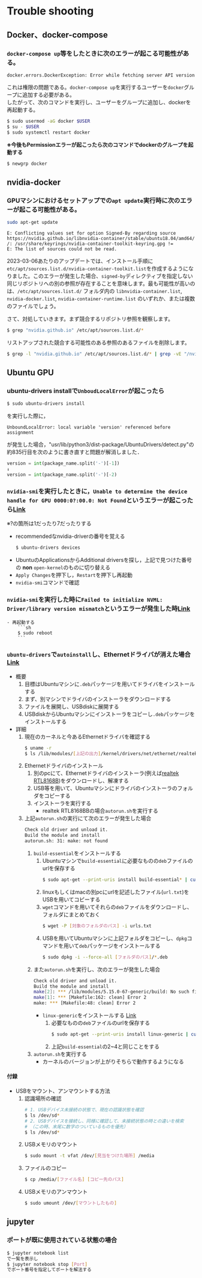 # Trouble shooting

## Docker、docker-compose
### `docker-compose up`等をしたときに次のエラーが起こる可能性がある。
```
docker.errors.DockerException: Error while fetching server API version
```
これは権限の問題である。`docker-compose up`を実行するユーザーを`docker`グループに追加する必要がある。  
したがって、次のコマンドを実行し、ユーザーをグループに追加し、dockerを再起動する。
```sh
$ sudo usermod -aG docker $USER
$ su - $USER
$ sudo systemctl restart docker
```
**※今後もPermissionエラーが起こったら次のコマンドでdockerのグループを起動する**
```sh
$ newgrp docker
```

## nvidia-docker
### GPUマシンにおけるセットアップでの`apt update`実行時に次のエラーが起こる可能性がある。
```sh
sudo apt-get update
```
```
E: Conflicting values set for option Signed-By regarding source https://nvidia.github.io/libnvidia-container/stable/ubuntu18.04/amd64/ /: /usr/share/keyrings/nvidia-container-toolkit-keyring.gpg !=
E: The list of sources could not be read.
```
2023-03-06あたりのアップデートでは、インストール手順に`etc/apt/sources.list.d/nvidia-container-toolkit.list`を作成するようになりました。このエラーが発生した場合、`signed-by`ディレクティブを指定しない同じリポジトリへの別の参照が存在することを意味します。最も可能性が高いのは、`/etc/apt/sources.list.d/` フォルダ内の `libnvidia-container.list`, `nvidia-docker.list`, `nvidia-container-runtime.list` のいずれか、または複数のファイルでしょう。

さて、対処していきます。まず競合するリポジトリ参照を観察します。
```sh
$ grep "nvidia.github.io" /etc/apt/sources.list.d/*
```
リストアップされた競合する可能性のある参照のあるファイルを削除します。
```sh
$ grep -l "nvidia.github.io" /etc/apt/sources.list.d/* | grep -vE "/nvidia-container-toolkit.list\$"
```

## Ubuntu GPU
### ubuntu-drivers installで`UnboudLocalError`が起こったら
```sh
$ sudo ubuntu-drivers install
```
を実行した際に，
```
UnboundLocalError: local variable 'version' referenced before assignment
```
が発生した場合，"usr/lib/python3/dist-package/UbuntuDrivers/detect.py"の約835行目を次のように書き直すと問題が解消しました．
```python
version = int(package_name.split('-')[-1])
↓
version = int(package_name.split('-')[-2)
```

### `nvidia-smi`を実行したときに，`Unable to determine the device handle for GPU 0000:0?:00.0: Not Found`というエラーが起こったら[Link](https://forums.developer.nvidia.com/t/unable-to-determine-the-device-handle-for-gpu-000000-0-not-found/231710)
※?の箇所は1だったり7だったりする

- recommendedなnvidia-driverの番号を覚える
    ```sh
    $ ubuntu-drivers devices
    ```
- UbuntuのApplicationsからAdditional driversを探し，上記で見つけた番号の **non** `open-kernel`のものに切り替える
- `Apply Changes`を押下し，`Restart`を押下し再起動
- `nvidia-smi`コマンドで確認

### `nvidia-smi`を実行した時に`Failed to initialize NVML: Driver/library version mismatch`というエラーが発生した時[Link](https://qiita.com/ell/items/be3d3527b723f70f888d)
    - 再起動する
        ```sh
        $ sudo reboot
        ```

### `ubuntu-drivers`で`autoinstall`し、Ethernetドライバが消えた場合 [Link](https://www.shangtian.tokyo/entry/2022/10/07/203104)
- 概要
    1. 目標はUbuntuマシンに`.deb`パッケージを用いてドライバをインストールする
    2. まず、別マシンでドライバのインストーラをダウンロードする
    3. ファイルを展開し、USBdiskに展開する
    4. USBdiskからUbuntuマシンにインストーラをコピーし`.deb`パッケージをインストールする
- 詳細
    1. 現在のカーネルと今あるEthernetドライバを確認する
        ```sh
        $ uname -r
        $ ls /lib/modules/[上記の出力]/kernel/drivers/net/ethernet/realtek/
        ```
    2. Ethernetドライバのインストール
        1. 別のpcにて、Ethernetドライバのインストーラ(例えば[realtek RTL8168B](https://www.realtek.com/ja/component/zoo/category/network-interface-controllers-10-100-1000m-gigabit-ethernet-pci-express-software))をダウンロードし、解凍する
        2. USB等を用いて、Ubuntuマシンにドライバのインストーラのフォルダをコピーする
        3. インストーラを実行する
            - realtek RTL8168BBの場合`autorun.sh`を実行する
    3. 上記`autorun.sh`の実行にて次のエラーが発生した場合
        ```sh
        Check old driver and unload it.
        Build the module and install
        autorun.sh: 31: make: not found
        ```
        1. `build-essential`をインストールする
            1. Ubuntuマシンで`build-essential`に必要なものの`deb`ファイルのurlを保存する
                ```sh
                $ sudo apt-get --print-uris install build-essential* | cut -d\' -f2 | grep http:// > [対象のフォルダ]/urls.txt
                ```
            2. linuxもしくはmacの別pcにurlを記述したファイル(`url.txt`)をUSBを用いてコピーする
            3. `wget`コマンドを用いてそれらの`deb`ファイルをダウンロードし、フォルダにまとめておく
                ```sh
                $ wget -P [対象のフォルダのパス] -i urls.txt
                ```
            4. USBを用いてUbuntuマシンに上記フォルダをコピーし、`dpkg`コマンドを用いて`deb`パッケージをインストールする
                ```sh
                $ sudo dpkg -i --force-all [フォルダのパス]/*.deb
                ```
        2. また`autorun.sh`を実行し、次のエラーが発生した場合
            ```sh
            Check old driver and unload it.
            Build the module and install
            make[2]: *** /lib/modules/5.15.0-67-generic/build: No such file or directory. Stop.
            make[1]: *** [Makefile:162: clean] Error 2
            make: *** [Makefile:48: clean] Error 2
            ```
            - `linux-generic`をインストールする [Link](https://askubuntu.com/questions/554624/how-to-resolve-the-lib-modules-3-13-0-27-generic-build-no-such-file-or-direct)
                1. 必要なものの`deb`ファイルのurlを保存する
                    ```sh
                    $ sudo apt-get --print-uris install linux-generic | cut -d\' -f2 | grep http:// > [対象のフォルダ]/urls.txt
                    ```
                2. 上記`build-essential`の2~4と同じことをする
        3. `autorun.sh`を実行する
            - カーネルのバージョンが上がりそちらで動作するようになる

#### 付録
- USBをマウント、アンマウントする方法
    1. 認識場所の確認
        ```sh
        # 1. USBデバイス未接続の状態で、現在の認識状態を確認
        $ ls /dev/sd*
        # 2. USBデバイスを接続し、同様に確認して、未接続状態の時との違いを検索
        # （この時、末尾に数字のついているものを優先）
        $ ls /dev/sd*
        ```
    2. USBメモリのマウント
        ```sh
        $ sudo mount -t vfat /dev/[見当をつけた場所] /media
        ```
    3. ファイルのコピー
        ```sh
        $ cp /media/[ファイル名] [コピー先のパス]
        ```
    4. USBメモリのアンマウント
        ```sh
        $ sudo umount /dev/[マウントしたもの]
        ```
        



## jupyter
### ポートが既に使用されている状態の場合
```sh
$ jupyter notebook list
で一覧を表示し
$ jupyter notebook stop [Port]
でポート番号を指定してポートを解法する
```